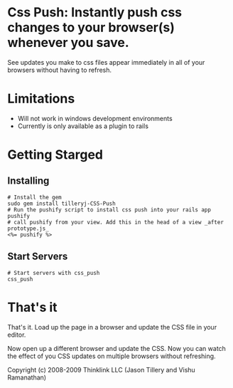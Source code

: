 # Css Push: Instantly push css changes to your browser(s) whenever you save.
See updates you make to css files appear immediately in all of your browsers without having to refresh.

# Limitations
* Will not work in windows development environments 
* Currently is only available as a plugin to rails

# Getting Starged

## Installing

    # Install the gem
	sudo gem install tilleryj-CSS-Push
    # Run the pushify script to install css push into your rails app 
	pushify
	# call pushify from your view. Add this in the head of a view _after prototype.js_
	<%= pushify %>

## Start Servers
	# Start servers with css_push
	css_push


# That's it
That's it.  Load up the page in a browser and update the CSS file in your editor.

Now open up a different browser and update the CSS.  Now you can watch the effect of you CSS updates on multiple browsers without refreshing.


Copyright (c) 2008-2009 Thinklink LLC (Jason Tillery and Vishu Ramanathan)

